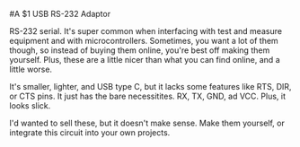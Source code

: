 #A $1 USB RS-232 Adaptor

RS-232 serial. It's super common when interfacing with test and measure equipment and with microcontrollers. Sometimes, you want a lot of them though, so instead of buying them online, you're best off making them yourself. Plus, these are a little nicer than what you can find online, and a little worse.

It's smaller, lighter, and USB type C, but it lacks some features like RTS, DIR, or CTS pins. It just has the bare necessitites. RX, TX, GND, ad VCC. Plus, it looks slick.

I'd wanted to sell these, but it doesn't make sense. Make them yourself, or integrate this circuit into your own projects.
